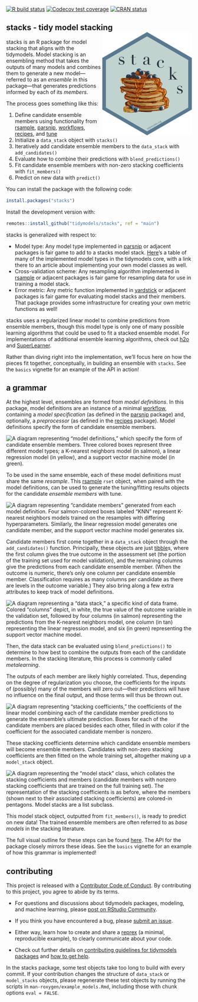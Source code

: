 
<!-- badges: start -->

[![R build
status](https://github.com/simonpcouch/stacks/workflows/R-CMD-check/badge.svg)](https://github.com/tidymodels/stacks/actions)
[![Codecov test
coverage](https://codecov.io/gh/tidymodels/stacks/branch/main/graph/badge.svg)](https://codecov.io/gh/tidymodels/stacks?branch=main)
[![CRAN
status](https://www.r-pkg.org/badges/version/stacks)](https://CRAN.R-project.org/package=stacks)
<!-- badges: end -->

## stacks - tidy model stacking <a href='https://stacks.tidymodels.org'><img src='man/figures/logo.png' align="right" height="280" /></a>

stacks is an R package for model stacking that aligns with the
tidymodels. Model stacking is an ensembling method that takes the
outputs of many models and combines them to generate a new
model—referred to as an *ensemble* in this package—that generates
predictions informed by each of its *members*.

The process goes something like this:

1.  Define candidate ensemble members using functionality from
    [rsample](https://rsample.tidymodels.org/),
    [parsnip](https://parsnip.tidymodels.org/),
    [workflows](https://workflows.tidymodels.org/),
    [recipes](https://recipes.tidymodels.org/), and
    [tune](https://tune.tidymodels.org/)
2.  Initialize a `data_stack` object with `stacks()`  
3.  Iteratively add candidate ensemble members to the `data_stack` with
    `add_candidates()`  
4.  Evaluate how to combine their predictions with
    `blend_predictions()`  
5.  Fit candidate ensemble members with non-zero stacking coefficients
    with `fit_members()`  
6.  Predict on new data with `predict()`

You can install the package with the following code:

``` r
install.packages("stacks")
```

Install the development version with:

``` r
remotes::install_github("tidymodels/stacks", ref = "main")
```

stacks is generalized with respect to:

-   Model type: Any model type implemented in
    [parsnip](https://parsnip.tidymodels.org/) or adjacent packages is
    fair game to add to a stacks model stack.
    [Here](https://www.tidymodels.org/find/parsnip/)’s a table of many
    of the implemented model types in the tidymodels core, with a link
    there to an article about implementing your own model classes as
    well.
-   Cross-validation scheme: Any resampling algorithm implemented in
    [rsample](https://rsample.tidymodels.org/) or adjacent packages is
    fair game for resampling data for use in training a model stack.
-   Error metric: Any metric function implemented in
    [yardstick](https://yardstick.tidymodels.org/) or adjacent packages
    is fair game for evaluating model stacks and their members. That
    package provides some infrastructure for creating your own metric
    functions as well!

stacks uses a regularized linear model to combine predictions from
ensemble members, though this model type is only one of many possible
learning algorithms that could be used to fit a stacked ensemble model.
For implementations of additional ensemble learning algorithms, check
out
[h2o](https://docs.h2o.ai/h2o/latest-stable/h2o-r/docs/reference/h2o.stackedEnsemble.html)
and [SuperLearner](https://CRAN.R-project.org/package=SuperLearner).

Rather than diving right into the implementation, we’ll focus here on
how the pieces fit together, conceptually, in building an ensemble with
`stacks`. See the `basics` vignette for an example of the API in action!

## a grammar

At the highest level, ensembles are formed from *model definitions*. In
this package, model definitions are an instance of a minimal
[workflow](https://workflows.tidymodels.org/), containing a *model
specification* (as defined in the
[parsnip](https://parsnip.tidymodels.org/) package) and, optionally, a
*preprocessor* (as defined in the
[recipes](https://recipes.tidymodels.org/) package). Model definitions
specify the form of candidate ensemble members.

![A diagram representing “model definitions,” which specify the form of
candidate ensemble members. Three colored boxes represent three
different model types; a K-nearest neighbors model (in salmon), a linear
regression model (in yellow), and a support vector machine model (in
green).](man/figures/model_defs.png)

To be used in the same ensemble, each of these model definitions must
share the same *resample*. This
[rsample](https://rsample.tidymodels.org/) `rset` object, when paired
with the model definitions, can be used to generate the tuning/fitting
results objects for the candidate *ensemble members* with tune.

![A diagram representing “candidate members” generated from each model
definition. Four salmon-colored boxes labeled “KNN” represent K-nearest
neighbors models trained on the resamples with differing
hyperparameters. Similarly, the linear regression model generates one
candidate member, and the support vector machine model generates
six.](man/figures/candidates.png)

Candidate members first come together in a `data_stack` object through
the `add_candidates()` function. Principally, these objects are just
[tibble](https://tibble.tidyverse.org/)s, where the first column gives
the true outcome in the assessment set (the portion of the training set
used for model validation), and the remaining columns give the
predictions from each candidate ensemble member. (When the outcome is
numeric, there’s only one column per candidate ensemble member.
Classification requires as many columns per candidate as there are
levels in the outcome variable.) They also bring along a few extra
attributes to keep track of model definitions.

![A diagram representing a “data stack,” a specific kind of data frame.
Colored “columns” depict, in white, the true value of the outcome
variable in the validation set, followed by four columns (in salmon)
representing the predictions from the K-nearest neighbors model, one
column (in tan) representing the linear regression model, and six (in
green) representing the support vector machine
model.](man/figures/data_stack.png)

Then, the data stack can be evaluated using `blend_predictions()` to
determine to how best to combine the outputs from each of the candidate
members. In the stacking literature, this process is commonly called
*metalearning*.

The outputs of each member are likely highly correlated. Thus, depending
on the degree of regularization you choose, the coefficients for the
inputs of (possibly) many of the members will zero out—their predictions
will have no influence on the final output, and those terms will thus be
thrown out.

![A diagram representing “stacking coefficients,” the coefficients of
the linear model combining each of the candidate member predictions to
generate the ensemble’s ultimate prediction. Boxes for each of the
candidate members are placed besides each other, filled in with color if
the coefficient for the associated candidate member is
nonzero.](man/figures/coefs.png)

These stacking coefficients determine which candidate ensemble members
will become ensemble members. Candidates with non-zero stacking
coefficients are then fitted on the whole training set, altogether
making up a `model_stack` object.

![A diagram representing the “model stack” class, which collates the
stacking coefficients and members (candidate members with nonzero
stacking coefficients that are trained on the full training set). The
representation of the stacking coefficients is as before, where the
members (shown next to their associated stacking coefficients) are
colored-in pentagons. Model stacks are a list
subclass.](man/figures/class_model_stack.png)

This model stack object, outputted from `fit_members()`, is ready to
predict on new data! The trained ensemble members are often referred to
as *base models* in the stacking literature.

The full visual outline for these steps can be found
[here](https://github.com/tidymodels/stacks/blob/main/inst/figs/outline.png).
The API for the package closely mirrors these ideas. See the `basics`
vignette for an example of how this grammar is implemented!

## contributing

This project is released with a [Contributor Code of
Conduct](https://github.com/tidymodels/stacks/blob/main/CODE_OF_CONDUCT.md).
By contributing to this project, you agree to abide by its terms.

-   For questions and discussions about tidymodels packages, modeling,
    and machine learning, please [post on RStudio
    Community](https://community.rstudio.com/new-topic?category_id=15&tags=tidymodels,question).

-   If you think you have encountered a bug, please [submit an
    issue](https://github.com/tidymodels/stacks/issues).

-   Either way, learn how to create and share a
    [reprex](https://reprex.tidyverse.org/articles/articles/learn-reprex.html)
    (a minimal, reproducible example), to clearly communicate about your
    code.

-   Check out further details on [contributing guidelines for tidymodels
    packages](https://www.tidymodels.org/contribute/) and [how to get
    help](https://www.tidymodels.org/help/).

In the stacks package, some test objects take too long to build with
every commit. If your contribution changes the structure of `data_stack`
or `model_stacks` objects, please regenerate these test objects by
running the scripts in `man-roxygen/example_models.Rmd`, including those
with chunk options `eval = FALSE`.
